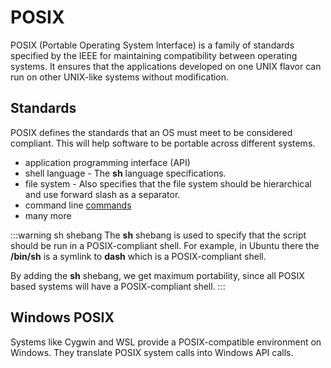 # POSIX

POSIX (Portable Operating System Interface) is a family of standards specified by the IEEE
for maintaining compatibility between operating systems.
It ensures that the applications developed on one UNIX flavor can run on other UNIX-like systems without modification.

## Standards

POSIX defines the standards that an OS must meet to be considered compliant.
This will help software to be portable across different systems.

- application programming interface (API)
- shell language - The **sh** language specifications.
- file system - Also specifies that the file system should be hierarchical and
  use forward slash as a separator.
- command line [commands](https://en.wikipedia.org/wiki/List_of_POSIX_commands)
- many more

:::warning sh shebang
The **sh** shebang is used to specify that the script should be run in a POSIX-compliant shell.
For example, in Ubuntu there the **/bin/sh** is a symlink to **dash** which is a POSIX-compliant shell.

By adding the **sh** shebang, we get maximum portability,
since all POSIX based systems will have a POSIX-compliant shell.
:::

## Windows POSIX

Systems like Cygwin and WSL provide a POSIX-compatible environment on Windows.
They translate POSIX system calls into Windows API calls.
